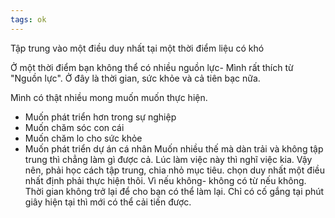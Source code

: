 ```yaml
---
tags: ok
---
```

Tập trung vào một điều duy nhất tại một thời điểm liệu có khó

Ở một thời điểm bạn không thể có nhiều nguồn lực- Mình rất thích từ "Nguồn lực".
Ở đây là thời gian, sức khỏe và cả tiên bạc nữa.

Mình có thật nhiều mong muốn muốn thực hiện.
- Muốn phát triển hơn trong sự nghiệp
- Muốn chăm sóc con cái
- Muốn chăm lo cho sức khỏe
- Muốn phát triển dự án cá nhân
Muốn nhiều thế mà dàn trải và không tập trung thì chẳng làm gì được cả. Lúc làm việc này thì nghĩ việc kia.
Vậy nên, phải học cách tập trung, chia nhỏ mục tiêu. 
chọn duy nhất một điều nhất định phải thực hiện thôi.
Vì nếu không- không có từ nếu không.
Thời gian không trở lại để cho bạn có thể làm lại.
Chỉ có cố gắng tại phút giây hiện tại thì mới có thể cải tiến được.
